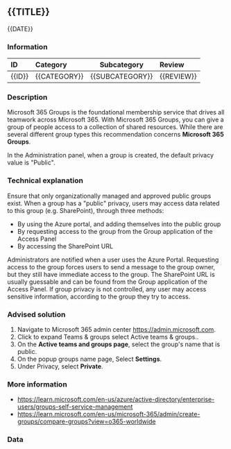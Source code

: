 ## {{TITLE}}

{{DATE}}

###  Information

| ID     | Category     | Subcategory     | Review     |
| :----- | :----------- | --------------- | :--------- |
| {{ID}} | {{CATEGORY}} | {{SUBCATEGORY}} | {{REVIEW}} |

### Description

Microsoft 365 Groups is the foundational membership service that drives all teamwork across Microsoft 365. With Microsoft 365 Groups, you can give a group of people access to a collection of shared resources. While there are several different group types this recommendation concerns **Microsoft 365 Groups**. 

In the Administration panel, when a group is created, the default privacy value is "Public". 

### Technical explanation

Ensure that only organizationally managed and approved public groups exist. When a group has a "public" privacy, users may access data related to this group (e.g. SharePoint), through three methods: 

- By using the Azure portal, and adding themselves into the public group 
- By requesting access to the group from the Group application of the Access Panel 
- By accessing the SharePoint URL 

Administrators are notified when a user uses the Azure Portal. Requesting access to the group forces users to send a message to the group owner, but they still have immediate access to the group. The SharePoint URL is usually guessable and can be found from the Group application of the Access Panel. If group privacy is not controlled, any user may access sensitive information, according to the group they try to access.

### Advised solution

1. Navigate to Microsoft 365 admin center https://admin.microsoft.com. 
2. Click to expand Teams & groups select Active teams & groups.. 
3. On the **Active teams and groups page**, select the group's name that is public. 
4. On the popup groups name page, Select **Settings**. 
5. Under Privacy, select **Private**.

### More information

- https://learn.microsoft.com/en-us/azure/active-directory/enterprise-users/groups-self-service-management 
- https://learn.microsoft.com/en-us/microsoft-365/admin/create-groups/compare-groups?view=o365-worldwide

### Data